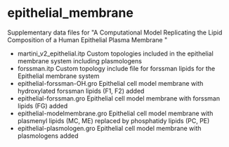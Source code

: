 # epithelial_membrane
Supplementary data files for "A Computational Model Replicating the Lipid Composition of a Human Epithelial Plasma Membrane " 

* martini_v2_epithelial.itp	          Custom topologies included in the epithelial membrane system including plasmologens
* forssman.itp                        Custom topology include file for forssman lipids for the Epithelial membrane system
* epithelial-forssman-OH.gro  Epithelial cell model membrane with hydroxylated forssman lipids (F1, F2) added
* epithelial-forssman.gro     Epithelial cell model membrane with forssman lipids (FG) added
* epithelial-modelmembrane.gro  Epithelial cell model membrane with plasmenyl lipids (MC, ME) replaced by phosphatidy lipids (PC, PE)
* epithelial-plasmologen.gro    Epithelial cell model membrane with plasmologens added

